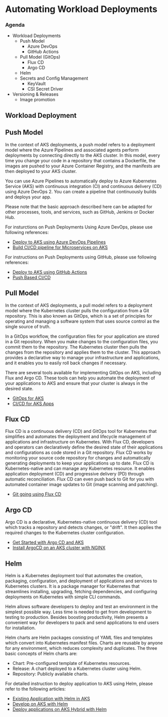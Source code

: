# Automating Workload Deployments 

### Agenda
- Workload Deployments
  - Push Model
    - Azure DevOps
    - GitHub Actions
  - Pull Model (GitOps)
    - Flux CD
    - Argo CD
  - Helm
  - Secrets and Config Management
    - KeyVault
    - CSI Secret Driver
- Versioning & Releases
  - Image promotion

## Workload Deployment

## Push Model 

In the context of AKS deployments, a push model refers to a deployment model where the Azure Pipelines and associated agents perform deployments by connecting directly to the AKS cluster. In this model, every time you change your code in a repository that contains a Dockerfile, the images are pushed to your Azure Container Registry, and the manifests are then deployed to your AKS cluster.

You can use Azure Pipelines to automatically deploy to Azure Kubernetes Service (AKS) with continuous integration (CI) and continuous delivery (CD) using Azure DevOps 2. You can create a pipeline that continuously builds and deploys your app.

Please note that the basic approach described here can be adapted for other processes, tools, and services, such as GitHub, Jenkins or Docker Hub.

For insturctions on Push Deployments Using Azure DevOps, please use following references:
- [Deploy to AKS using Azure DevOps Pipelines](https://learn.microsoft.com/en-us/azure/aks/devops-pipeline?tabs=cli&pivots=pipelines-classic)
- [Build CI/CD pipeline for Microservices on AKS](https://learn.microsoft.com/en-us/azure/architecture/microservices/ci-cd-kubernetes)
  
For instructions on Push Deployments using GitHub, please use following references:
- [Deploy to AKS using GitHub Actions](https://learn.microsoft.com/en-us/azure/aks/kubernetes-action)
- [Push Based CI/CD](https://github.com/Azure/aks-baseline-automation/blob/main/workloads/docs/app-flask-push-dockerbuild.md)

## Pull Model
In the context of AKS deployments, a pull model refers to a deployment model where the Kubernetes cluster pulls the configuration from a Git repository. This is also known as GitOps, which is a set of principles for operating and managing a software system that uses source control as the single source of truth.

In a GitOps workflow, the configuration files for your application are stored in a Git repository. When you make changes to the configuration files, you commit them to the repository. The Kubernetes cluster then pulls the changes from the repository and applies them to the cluster. This approach provides a declarative way to manage your infrastructure and applications, and it enables you to easily roll back changes if necessary.

There are several tools available for implementing GitOps on AKS, including Flux and Argo CD. These tools can help you automate the deployment of your applications to AKS and ensure that your cluster is always in the desired state.

- [GitOps for AKS](https://learn.microsoft.com/en-us/azure/architecture/example-scenario/gitops-aks/gitops-blueprint-aks)
- [CI/CD for AKS Apps](https://learn.microsoft.com/en-us/azure/architecture/guide/aks/aks-cicd-github-actions-and-gitops)

## Flux CD

Flux CD is a continuous delivery (CD) and GitOps tool for Kubernetes that simplifies and automates the deployment and lifecycle management of applications and infrastructure on Kubernetes. With Flux CD, developers and operators can declaratively define the desired state of their applications and configurations as code stored in a Git repository. Flux CD works by monitoring your source code repository for changes and automatically generating deployments to keep your applications up to date.
Flux CD is Kubernetes-native and can manage any Kubernetes resource. It enables application deployment (CD) and progressive delivery (PD) through automatic reconciliation. Flux CD can even push back to Git for you with automated container image updates to Git (image scanning and patching).
- [Git going using Flux CD](https://dev.to/azure/git-going-with-gitops-on-aks-a-step-by-step-guide-using-fluxcd-aks-extension-499m)

## Argo CD
Argo CD is a declarative, Kubernetes-native continuous delivery (CD) tool which tracks a repository and detects changes, or "drift". It then applies the required changes to the Kubernetes cluster configuration.
- [Get Started with Argo CD and AKS](https://www.buchatech.com/2021/11/get-started-with-argo-cd-azure-kubernetes-service/)
- [Install ArgoCD on an AKS cluster with NGINX](https://gaunacode.com/install-argocd-on-an-aks-cluster-with-nginx)

## Helm
Helm is a Kubernetes deployment tool that automates the creation, packaging, configuration, and deployment of applications and services to Kubernetes clusters. It is a package manager for Kubernetes that streamlines installing, upgrading, fetching dependencies, and configuring deployments on Kubernetes with simple CLI commands.

Helm allows software developers to deploy and test an environment in the simplest possible way. Less time is needed to get from development to testing to production. Besides boosting productivity, Helm presents a convenient way for developers to pack and send applications to end users for installation.

Helm charts are Helm packages consisting of YAML files and templates which convert into Kubernetes manifest files. Charts are reusable by anyone for any environment, which reduces complexity and duplicates. The three basic concepts of Helm charts are:

- Chart: Pre-configured template of Kubernetes resources.
- Release: A chart deployed to a Kubernetes cluster using Helm.
- Repository: Publicly available charts.

For detailed instruction to deploy application to AKS using Helm, please refer to the following articles: 
- [Existing Application with Helm in AKS](https://learn.microsoft.com/en-us/azure/aks/kubernetes-helm)
- [Develop on AKS with Helm](https://learn.microsoft.com/en-us/azure/aks/quickstart-helm?tabs=azure-cli)
- [Deploy applications on AKS Hybrid with Helm](https://learn.microsoft.com/en-us/azure/aks/hybrid/helm-deploy)
